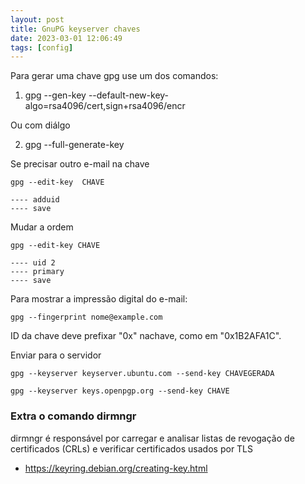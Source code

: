 ```yaml
---
layout: post
title: GnuPG keyserver chaves
date: 2023-03-01 12:06:49 
tags: [config]
---  
```



Para gerar uma chave gpg use um dos comandos: 

1.	
	gpg --gen-key --default-new-key-algo=rsa4096/cert,sign+rsa4096/encr

Ou com diálgo

2. 
	gpg --full-generate-key  

Se precisar outro e-mail na chave

	gpg --edit-key  CHAVE

	---- adduid
	---- save

Mudar a ordem

	gpg --edit-key CHAVE

	---- uid 2
	---- primary
	---- save 

Para mostrar a impressão digital do e-mail: 

	gpg --fingerprint nome@example.com

 ID da chave deve prefixar "0x"  nachave, como em "0x1B2AFA1C".

Enviar para o servidor

	gpg --keyserver keyserver.ubuntu.com --send-key CHAVEGERADA

	gpg --keyserver keys.openpgp.org --send-key CHAVE

### Extra o comando dirmngr
	
dirmngr é responsável por carregar e analisar listas de revogação de certificados (CRLs) e verificar certificados usados ​​por TLS



* <https://keyring.debian.org/creating-key.html>


